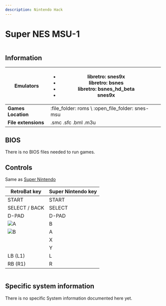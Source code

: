 ```yaml
---
description: Nintendo Hack
---
```


# Super NES MSU-1

<figure><img src="https://i.imgur.com/zbZdaU7.png" alt=""><figcaption></figcaption></figure>

## Information

| **Emulators**       | <ul><li>libretro: snes9x</li><li>libretro: bsnes</li><li>libretro: bsnes_hd_beta</li><li>snes9x</li></ul> |   |
| ------------------- | --------------------------------------------------------------------------------------------------------- | - |
| **Games Location**  | :file\_folder: roms \ :open\_file\_folder: snes-msu                                                       |   |
| **File extensions** | .smc .sfc .bml .m3u                                                                                       |   |

## BIOS

There is no BIOS files needed to run games.

## Controls

Same as [Super Nintendo](super-nintendo-entertainment-system-super-famicom.md#controls)

| RetroBat key                                                                           | Super Nintendo key |
| -------------------------------------------------------------------------------------- | ------------------ |
| START                                                                                  | START              |
| SELECT / BACK                                                                          | SELECT             |
| D-PAD                                                                                  | D-PAD              |
| ![A](<../../../.gitbook/assets/image (1) (2) (1).png>)                                 | B                  |
| ![B](<../../../.gitbook/assets/image (4) (1).png>)                                     | A                  |
| <img src="../../../.gitbook/assets/image (3) (1) (2).png" alt="" data-size="original"> | X                  |
| <img src="../../../.gitbook/assets/image (2) (1) (1).png" alt="" data-size="line">     | Y                  |
| LB (L1)                                                                                | L                  |
| RB (R1)                                                                                | R                  |

<figure><img src="https://i.imgur.com/bJOE7jD.png" alt=""><figcaption></figcaption></figure>

## Specific system information

There is no specific System information documented here yet.
